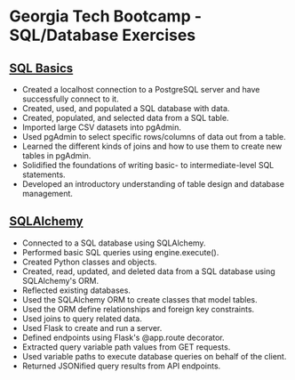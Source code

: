 # Georgia Tech Bootcamp - SQL/Database Exercises

## [SQL Basics](https://github.com/jofreeman1014/gt_sql/tree/master/SQL)
* Created a localhost connection to a PostgreSQL server and have successfully connect to it.
* Created, used, and populated a SQL database with data.
* Created, populated, and selected data from a SQL table.
* Imported large CSV datasets into pgAdmin.
* Used pgAdmin to select specific rows/columns of data out from a table.
* Learned the different kinds of joins and how to use them to create new tables in pgAdmin.
* Solidified the foundations of writing basic- to intermediate-level SQL statements.
* Developed an introductory understanding of table design and database management.

## [SQLAlchemy](https://github.com/jofreeman1014/gt_sql/tree/master/SQLAlchemy)
* Connected to a SQL database using SQLAlchemy.
* Performed basic SQL queries using engine.execute().
* Created Python classes and objects.
* Created, read, updated, and deleted data from a SQL database using SQLAlchemy's ORM.
* Reflected existing databases.
* Used the SQLAlchemy ORM to create classes that model tables.
* Used the ORM define relationships and foreign key constraints.
* Used joins to query related data.
* Used Flask to create and run a server.
* Defined endpoints using Flask's @app.route decorator.
* Extracted query variable path values from GET requests.
* Used variable paths to execute database queries on behalf of the client.
* Returned JSONified query results from API endpoints.

